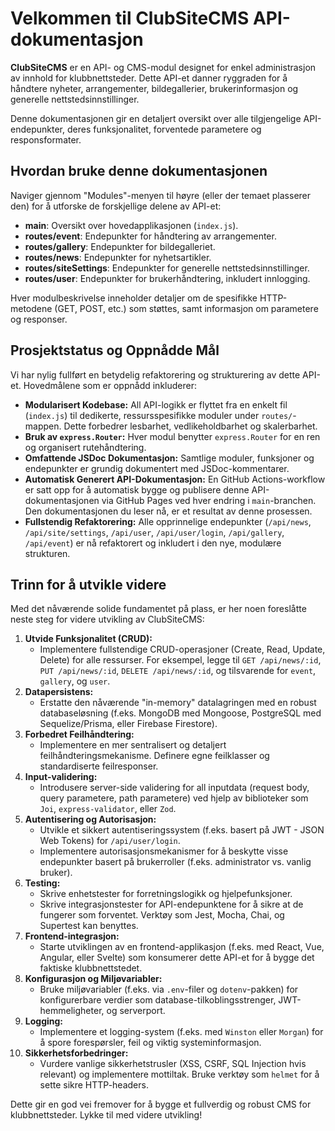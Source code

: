 # Velkommen til ClubSiteCMS API-dokumentasjon

**ClubSiteCMS** er en API- og CMS-modul designet for enkel administrasjon av innhold for klubbnettsteder. Dette API-et danner ryggraden for å håndtere nyheter, arrangementer, bildegallerier, brukerinformasjon og generelle nettstedsinnstillinger.

Denne dokumentasjonen gir en detaljert oversikt over alle tilgjengelige API-endepunkter, deres funksjonalitet, forventede parametere og responsformater.

## Hvordan bruke denne dokumentasjonen

Naviger gjennom "Modules"-menyen til høyre (eller der temaet plasserer den) for å utforske de forskjellige delene av API-et:

*   **main**: Oversikt over hovedapplikasjonen (`index.js`).
*   **routes/event**: Endepunkter for håndtering av arrangementer.
*   **routes/gallery**: Endepunkter for bildegalleriet.
*   **routes/news**: Endepunkter for nyhetsartikler.
*   **routes/siteSettings**: Endepunkter for generelle nettstedsinnstillinger.
*   **routes/user**: Endepunkter for brukerhåndtering, inkludert innlogging.

Hver modulbeskrivelse inneholder detaljer om de spesifikke HTTP-metodene (GET, POST, etc.) som støttes, samt informasjon om parametere og responser.

## Prosjektstatus og Oppnådde Mål

Vi har nylig fullført en betydelig refaktorering og strukturering av dette API-et. Hovedmålene som er oppnådd inkluderer:

*   **Modularisert Kodebase:** All API-logikk er flyttet fra en enkelt fil (`index.js`) til dedikerte, ressursspesifikke moduler under `routes/`-mappen. Dette forbedrer lesbarhet, vedlikeholdbarhet og skalerbarhet.
*   **Bruk av `express.Router`:** Hver modul benytter `express.Router` for en ren og organisert rutehåndtering.
*   **Omfattende JSDoc Dokumentasjon:** Samtlige moduler, funksjoner og endepunkter er grundig dokumentert med JSDoc-kommentarer.
*   **Automatisk Generert API-Dokumentasjon:** En GitHub Actions-workflow er satt opp for å automatisk bygge og publisere denne API-dokumentasjonen via GitHub Pages ved hver endring i `main`-branchen. Den dokumentasjonen du leser nå, er et resultat av denne prosessen.
*   **Fullstendig Refaktorering:** Alle opprinnelige endepunkter (`/api/news`, `/api/site/settings`, `/api/user`, `/api/user/login`, `/api/gallery`, `/api/event`) er nå refaktorert og inkludert i den nye, modulære strukturen.

## Trinn for å utvikle videre

Med det nåværende solide fundamentet på plass, er her noen foreslåtte neste steg for videre utvikling av ClubSiteCMS:

1.  **Utvide Funksjonalitet (CRUD):**
    *   Implementere fullstendige CRUD-operasjoner (Create, Read, Update, Delete) for alle ressurser. For eksempel, legge til `GET /api/news/:id`, `PUT /api/news/:id`, `DELETE /api/news/:id`, og tilsvarende for `event`, `gallery`, og `user`.
2.  **Datapersistens:**
    *   Erstatte den nåværende "in-memory" datalagringen med en robust databaseløsning (f.eks. MongoDB med Mongoose, PostgreSQL med Sequelize/Prisma, eller Firebase Firestore).
3.  **Forbedret Feilhåndtering:**
    *   Implementere en mer sentralisert og detaljert feilhåndteringsmekanisme. Definere egne feilklasser og standardiserte feilresponser.
4.  **Input-validering:**
    *   Introdusere server-side validering for all inputdata (request body, query parametere, path parametere) ved hjelp av biblioteker som `Joi`, `express-validator`, eller `Zod`.
5.  **Autentisering og Autorisasjon:**
    *   Utvikle et sikkert autentiseringssystem (f.eks. basert på JWT - JSON Web Tokens) for `/api/user/login`.
    *   Implementere autorisasjonsmekanismer for å beskytte visse endepunkter basert på brukerroller (f.eks. administrator vs. vanlig bruker).
6.  **Testing:**
    *   Skrive enhetstester for forretningslogikk og hjelpefunksjoner.
    *   Skrive integrasjonstester for API-endepunktene for å sikre at de fungerer som forventet. Verktøy som Jest, Mocha, Chai, og Supertest kan benyttes.
7.  **Frontend-integrasjon:**
    *   Starte utviklingen av en frontend-applikasjon (f.eks. med React, Vue, Angular, eller Svelte) som konsumerer dette API-et for å bygge det faktiske klubbnettstedet.
8.  **Konfigurasjon og Miljøvariabler:**
    *   Bruke miljøvariabler (f.eks. via `.env`-filer og `dotenv`-pakken) for konfigurerbare verdier som database-tilkoblingsstrenger, JWT-hemmeligheter, og serverport.
9.  **Logging:**
    *   Implementere et logging-system (f.eks. med `Winston` eller `Morgan`) for å spore forespørsler, feil og viktig systeminformasjon.
10. **Sikkerhetsforbedringer:**
    *   Vurdere vanlige sikkerhetstrusler (XSS, CSRF, SQL Injection hvis relevant) og implementere mottiltak. Bruke verktøy som `helmet` for å sette sikre HTTP-headers.

Dette gir en god vei fremover for å bygge et fullverdig og robust CMS for klubbnettsteder. Lykke til med videre utvikling!
